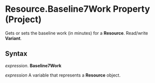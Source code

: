 
# Resource.Baseline7Work Property (Project)

Gets or sets the baseline work (in minutes) for a  **Resource**. Read/write **Variant**.


## Syntax

 _expression_. **Baseline7Work**

 _expression_ A variable that represents a **Resource** object.

